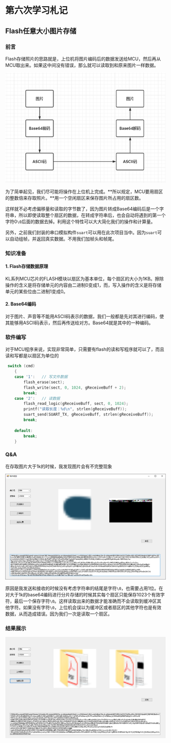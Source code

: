 # 第六次学习札记

## Flash任意大小图片存储



### 前言

Flash存储照片的思路就是，上位机将图片编码后的数据发送给MCU，然后再从MCU取出来。如果这中间没有错误，那么就可以读取到和原来图片一样数据。

![image-20201129124907487](assets/SIX/image-20201129124907487.png)

为了简单起见，我们尽可能将操作在上位机上完成。**所以规定，MCU要用扇区的整数倍来存取照片。**用一个空闲扇区来保存图片所占用的扇区数。

这样就不必考虑偏移量和读取的字节数了，因为图片转成Base64编码后是一个字符串，所以即使读取整个扇区的数据，在转成字符串后，也会自动将遇到的第一个字符0`\0`后面的数据去掉。利用这个特性可以大大简化我们的操作和计算量。

另外，之前我们封装的串口模拟构件`suart`可以用在此次项目当中。因为`suart`可以自动组帧，并返回真实数据。不用我们加帧头和帧尾。



### 知识准备

#### 1. Flash存储数据原理

KL系列MCU芯片的FLASH模块以扇区为基本单位，每个扇区的大小为1KB。擦除操作的含义是将存储单元的内容由二进制0变成1，而，写入操作的含义是将存储单元的某些位由二进制1变成0。



#### 2. Base64编码

对于图片、声音等不能用ASCII码表示的数据，我们一般都是先对其进行编码，使其能够用ASCII码表示，然后再传送给对方。Base64就是其中的一种编码。



### 软件编写

对于MCU程序来说，实现非常简单，只需要有flash的读和写程序就可以了，而且读和写都是以扇区为单位的

```C
 switch (cmd)
    {
    case '1':   // 写文件数据
        flash_erase(sect);
        flash_write(sect, 0, 1024, gReceiveBuff + 2);
        break;
    case '2':   // 读数据
        flash_read_logic(gReceiveBuff, sect, 0, 1024);
        printf("读取长度：%d\n", strlen(gReceiveBuff));
        suart_send(SUART_TX, gReceiveBuff, strlen(gReceiveBuff));
        break;

    default:
        break;
    }
```



### Q&A

在存取图片大于1k的时候，我发现图片会有不完整现象

![QiuYeYiJian_2020-11-28_21-52-15](assets/SIX/QiuYeYiJian_2020-11-28_21-52-15.png)

原因是我发送和接收的时候没有考虑字符串的结尾是字符`\0`，也需要占用1位。在对大于1k的base64编码进行分片存储的时候其实每个扇区只能保存1023个有效字符，最后一个保存字符`\0`。这样读取出来的数据才能准确而不会读取到缓冲区其他字符。如果没有字符`\0`，上位机会误以为缓冲区或者扇区的其他字符也是有效数据，从而造成错误。因为我们一次是读取一个扇区。



### 结果展示

![image-20201129141246499](assets/SIX/image-20201129141246499.png)